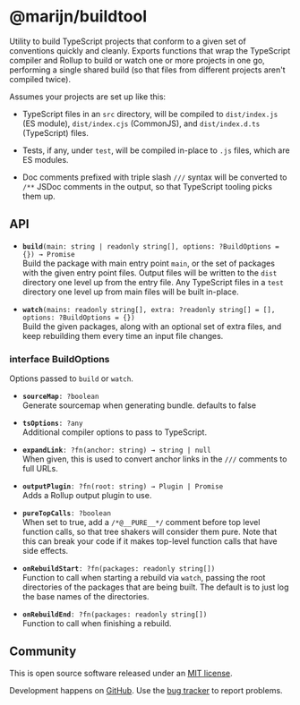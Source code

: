 # @marijn/buildtool

Utility to build TypeScript projects that conform to a given set of
conventions quickly and cleanly. Exports functions that wrap the
TypeScript compiler and Rollup to build or watch one or more projects
in one go, performing a single shared build (so that files from
different projects aren't compiled twice).

Assumes your projects are set up like this:

 - TypeScript files in an `src` directory, will be compiled to
   `dist/index.js` (ES module), `dist/index.cjs` (CommonJS), and
   `dist/index.d.ts` (TypeScript) files.

 - Tests, if any, under `test`, will be compiled in-place to `.js`
   files, which are ES modules.

 - Doc comments prefixed with triple slash `///` syntax will be
   converted to `/**` JSDoc comments in the output, so that TypeScript
   tooling picks them up.

## API

 * **`build`**`(main: string | readonly string[], options: ?BuildOptions = {}) → Promise`\
   Build the package with main entry point `main`, or the set of
   packages with the given entry point files. Output files will be
   written to the `dist` directory one level up from the entry file.
   Any TypeScript files in a `test` directory one level up from main
   files will be built in-place.


 * **`watch`**`(mains: readonly string[], extra: ?readonly string[] = [], options: ?BuildOptions = {})`\
   Build the given packages, along with an optional set of extra
   files, and keep rebuilding them every time an input file changes.


### interface BuildOptions

Options passed to `build` or `watch`.

 * **`sourceMap`**`: ?boolean`\
   Generate sourcemap when generating bundle. defaults to false

 * **`tsOptions`**`: ?any`\
   Additional compiler options to pass to TypeScript.

 * **`expandLink`**`: ?fn(anchor: string) → string | null`\
   When given, this is used to convert anchor links in the `///`
   comments to full URLs.

 * **`outputPlugin`**`: ?fn(root: string) → Plugin | Promise`\
   Adds a Rollup output plugin to use.

 * **`pureTopCalls`**`: ?boolean`\
   When set to true, add a `/*@__PURE__*/` comment before top level
   function calls, so that tree shakers will consider them pure.
   Note that this can break your code if it makes top-level
   function calls that have side effects.

 * **`onRebuildStart`**`: ?fn(packages: readonly string[])`\
   Function to call when starting a rebuild via `watch`, passing
   the root directories of the packages that are being built. The
   default is to just log the base names of the directories.

 * **`onRebuildEnd`**`: ?fn(packages: readonly string[])`\
   Function to call when finishing a rebuild.


## Community

This is open source software released under an
[MIT license](https://github.com/marijnh/buildtool/blob/master/LICENSE).

Development happens on
[GitHub](https://github.com/marijnh/buildtool/). Use the [bug
tracker](https://github.com/marijnh/buildtool/issues) to report
problems.

